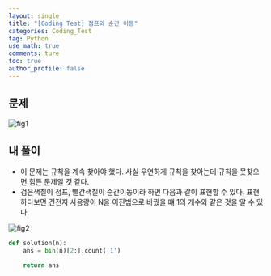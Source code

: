 ```yaml
---
layout: single
title: "[Coding Test] 점프와 순간 이동"
categories: Coding_Test
tag: Python
use_math: true
comments: ture
toc: true
author_profile: false
---
```



## 문제 
![fig1]({{site.url}}/images/2023-05-13-ct1/문제설명.png)

## 내 풀이
* 이 문제는 규칙을 계속 찾아야 했다. 사실 우연하게 규칙을 찾아는데 규칙을 못찾으면 힘든 문제일 것 같다.
* 검은색칠이 점프, 빨간색칠이 순간이동이라 하면 다음과 같이 표현할 수 있다. 표현하다보면 건전지 사용량이 N을 이진법으로 바꿨을 떄 1의 개수와 같은 것을 알 수 있다.

![fig2]({{site.url}}/images/2023-05-13-ct1/문제풀이.png)

```python
def solution(n):
    ans = bin(n)[2:].count('1')

    return ans
```